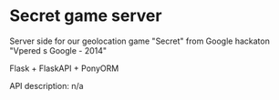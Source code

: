 Secret game server
================

Server side for our geolocation game "Secret" from Google hackaton "Vpered s Google - 2014"

Flask + FlaskAPI + PonyORM

API description:
n/a



